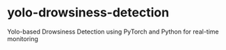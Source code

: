 # yolo-drowsiness-detection
Yolo-based Drowsiness Detection using PyTorch and Python for real-time monitoring
